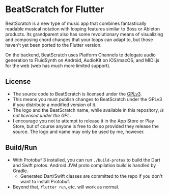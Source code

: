 # BeatScratch for Flutter

BeatScratch is a new type of music app that combines fantastically readable musical notation with 
looping features similar to Boss or Ableton products. Its grandparent also has some revolutionary
means of visualizing and composing chord changes that your loops can adapt to, but those haven't
yet been ported to the Flutter version.

On the backend, BeatScratch uses Platform Channels to delegate audio generation to FluidSynth
on Android, AudioKit on iOS/macOS, and MIDI.js for the web (web has much more limited support).

## License

* The source code to BeatScratch is licensed under the [GPLv3](LICENSE.md).
* This means you must publish changes to BeatScratch under the GPLv3 if you distribute a modified version of it.
* The logo and the BeatScratch name, while available in this repository, *is not licensed under the GPL*.
* I encourage you not to attempt to release it in the App Store or Play Store, but of course anyone
  is free to do so provided they release the source. The logo and name may only be used by me, however.

## Build/Run

* With Protobuf 3 installed, you can run `./build-protos` to build the Dart and Swift protos. Android JVM proto compilation build is handled by Gradle.
    * Generated Dart/Swift classes are committed to the repo if you don't want to install Protobuf.
* Beyond that, `flutter run`, etc. will work as normal.
